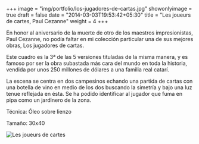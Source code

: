 +++
image = "img/portfolio/los-jugadores-de-cartas.jpg"
showonlyimage = true
draft = false
date = "2014-03-03T19:53:42+05:30"
title = "Les joueurs de cartes, Paul Cezanne"
weight = 4
+++

En honor al aniversario de la muerte de otro de los maestros impresionistas, Paul Cezanne, no podía faltar en mi colección particular una de sus mejores obras, Los jugadores de cartas.
<!--more-->

Este cuadro es la 3ª de las 5 versiones tituladas de la misma manera, y es famoso por ser la obra subastada más cara del mundo en toda la historia, vendida por unos 250 millones de dólares a una familia real catarí.

La escena se centra en dos campesinos echando una partida de cartas con una botella de vino en medio de los dos buscando la simetría y bajo una luz tenue reflejada en ésta. Se ha podido identificar al jugador que fuma en pipa como un jardinero de la zona.

Técnica: Óleo sobre lienzo

Tamaño: 30x40

![Les joueurs de cartes](/img/portfolio/los-jugadores-de-cartas.jpg)
